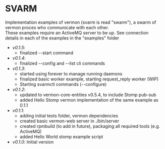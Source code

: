 SVARM
=====

Implementation examples of vermon (svarm is read "swarm"), a swarm of vermon proces who communicate with each other.  
These examples require an ActiveMQ server to be up. See connection details in each of the examples in the "examples" folder     

- *v0.1.5*:
  - finalized --start command
- *v0.1.4*:
  - finalized --config and --list cli commands
- *v0.1.3*:
  - started using forever to manage running daemons
  - finalized basic worker example, starting request_reply worker (WIP)
  - Starting svarmctl commands (--configure)
- *v0.1.2*:
  - updated to vermon-core-entities v0.5.4, to include Stomp pub-sub
  - added Hello Stomp vermon implementation of the same example as 0.1.1 
- *v0.1.1*:
  - adding initial tests folder, vermon dependencies
  - created basic vermon-web server in ./bin/server
  - created rpmbuild (to add in future), packaging all required tools (e.g. ActiveMQ)
  - added Hello World stomp example script  
- *v0.1.0*: Initial version
